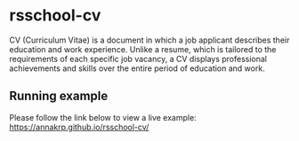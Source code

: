 # rsschool-cv
CV (Curriculum Vitae) is a document in which a job applicant describes their education and work experience. Unlike a resume, 
which is tailored to the requirements of each specific job vacancy, a CV displays professional achievements and skills over the entire period of education and work.

## Running example
Please follow the link below to view a live example:
https://annakrp.github.io/rsschool-cv/
